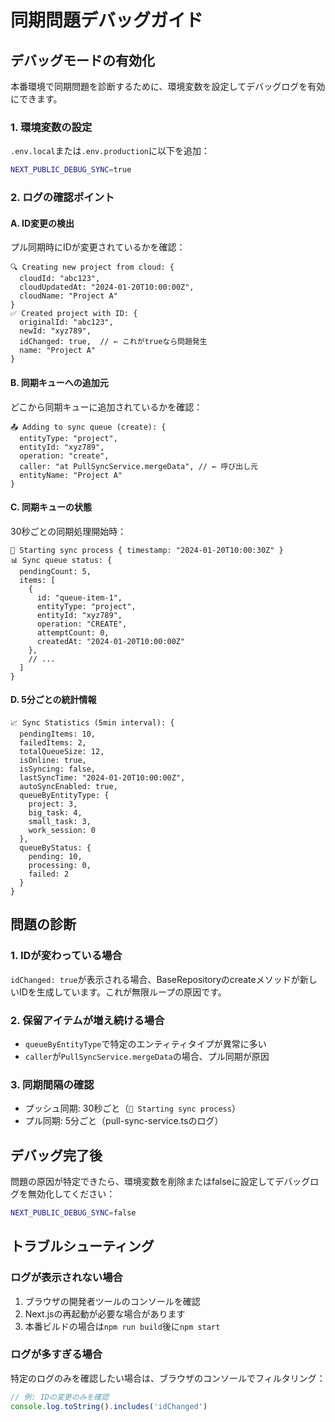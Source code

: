 # 同期問題デバッグガイド

## デバッグモードの有効化

本番環境で同期問題を診断するために、環境変数を設定してデバッグログを有効にできます。

### 1. 環境変数の設定

`.env.local`または`.env.production`に以下を追加：

```bash
NEXT_PUBLIC_DEBUG_SYNC=true
```

### 2. ログの確認ポイント

#### A. ID変更の検出

プル同期時にIDが変更されているかを確認：

```
🔍 Creating new project from cloud: {
  cloudId: "abc123",
  cloudUpdatedAt: "2024-01-20T10:00:00Z",
  cloudName: "Project A"
}
✅ Created project with ID: {
  originalId: "abc123",
  newId: "xyz789",
  idChanged: true,  // ← これがtrueなら問題発生
  name: "Project A"
}
```

#### B. 同期キューへの追加元

どこから同期キューに追加されているかを確認：

```
📤 Adding to sync queue (create): {
  entityType: "project",
  entityId: "xyz789",
  operation: "create",
  caller: "at PullSyncService.mergeData", // ← 呼び出し元
  entityName: "Project A"
}
```

#### C. 同期キューの状態

30秒ごとの同期処理開始時：

```
🔄 Starting sync process { timestamp: "2024-01-20T10:00:30Z" }
📊 Sync queue status: {
  pendingCount: 5,
  items: [
    {
      id: "queue-item-1",
      entityType: "project",
      entityId: "xyz789",
      operation: "CREATE",
      attemptCount: 0,
      createdAt: "2024-01-20T10:00:00Z"
    },
    // ...
  ]
}
```

#### D. 5分ごとの統計情報

```
📈 Sync Statistics (5min interval): {
  pendingItems: 10,
  failedItems: 2,
  totalQueueSize: 12,
  isOnline: true,
  isSyncing: false,
  lastSyncTime: "2024-01-20T10:00:00Z",
  autoSyncEnabled: true,
  queueByEntityType: {
    project: 3,
    big_task: 4,
    small_task: 3,
    work_session: 0
  },
  queueByStatus: {
    pending: 10,
    processing: 0,
    failed: 2
  }
}
```

## 問題の診断

### 1. IDが変わっている場合

`idChanged: true`が表示される場合、BaseRepositoryのcreateメソッドが新しいIDを生成しています。これが無限ループの原因です。

### 2. 保留アイテムが増え続ける場合

- `queueByEntityType`で特定のエンティティタイプが異常に多い
- `caller`が`PullSyncService.mergeData`の場合、プル同期が原因

### 3. 同期間隔の確認

- プッシュ同期: 30秒ごと（`🔄 Starting sync process`）
- プル同期: 5分ごと（pull-sync-service.tsのログ）

## デバッグ完了後

問題の原因が特定できたら、環境変数を削除またはfalseに設定してデバッグログを無効化してください：

```bash
NEXT_PUBLIC_DEBUG_SYNC=false
```

## トラブルシューティング

### ログが表示されない場合

1. ブラウザの開発者ツールのコンソールを確認
2. Next.jsの再起動が必要な場合があります
3. 本番ビルドの場合は`npm run build`後に`npm start`

### ログが多すぎる場合

特定のログのみを確認したい場合は、ブラウザのコンソールでフィルタリング：

```javascript
// 例: IDの変更のみを確認
console.log.toString().includes('idChanged')
```